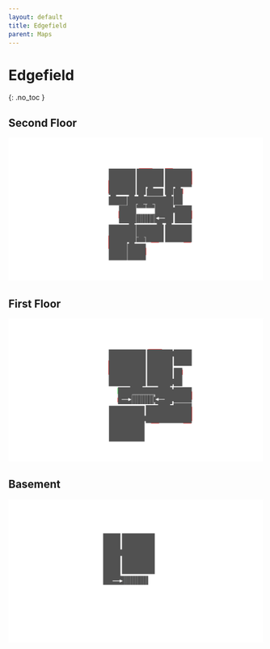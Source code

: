 ```yaml
---
layout: default
title: Edgefield
parent: Maps
---
```


# Edgefield
{: .no_toc }

## Second Floor
![Second](/assets/maps/edgefield/second.png)

## First Floor
![First](/assets/maps/edgefield/first.png)

## Basement
![Basement](/assets/maps/edgefield/basement.png)
